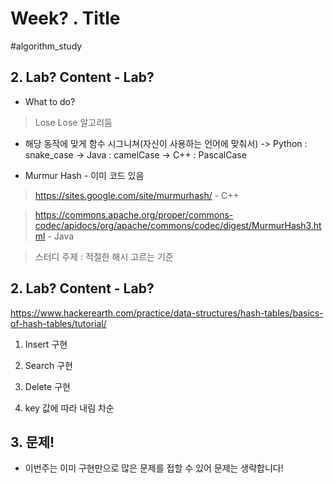 # Week? . Title
#algorithm_study

## 2. Lab? Content - Lab?

- What to do?
> Lose Lose 알고리듬

- 해당 동작에 맞게 함수 시그니쳐(자신이 사용하는 언어에 맞춰서)
-> Python : snake_case
-> Java : camelCase
-> C++ : PascalCase

- Murmur Hash - 이미 코드 있음

> https://sites.google.com/site/murmurhash/ - C++

> https://commons.apache.org/proper/commons-codec/apidocs/org/apache/commons/codec/digest/MurmurHash3.html - Java

> 스터디 주제 : 적절한 해시 고르는 기준

## 2. Lab? Content - Lab?

https://www.hackerearth.com/practice/data-structures/hash-tables/basics-of-hash-tables/tutorial/

1. Insert 구현    

2. Search 구현

3. Delete 구현

4. key 값에 따라 내림 차순

## 3. 문제!

- 이번주는 이미 구현만으로 많은 문제를 접할 수 있어 문제는 생략합니다!
